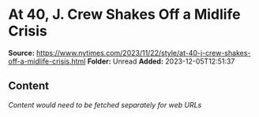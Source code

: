 # At 40, J. Crew Shakes Off a Midlife Crisis

**Source:** https://www.nytimes.com/2023/11/22/style/at-40-j-crew-shakes-off-a-midlife-crisis.html
**Folder:** Unread
**Added:** 2023-12-05T12:51:37




## Content
*Content would need to be fetched separately for web URLs*
